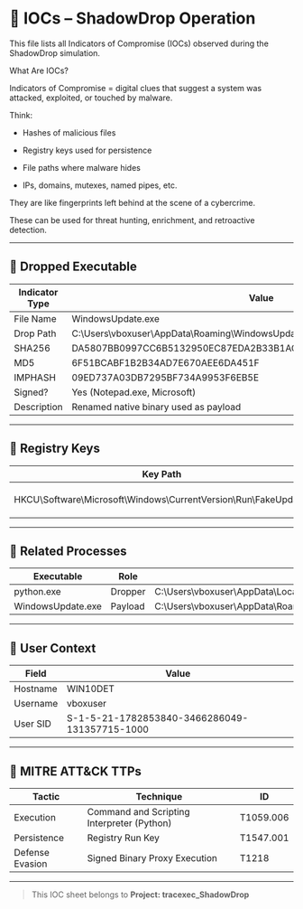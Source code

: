 
# 🧨 IOCs – ShadowDrop Operation

This file lists all Indicators of Compromise (IOCs) observed during the ShadowDrop simulation. 

What Are IOCs?

Indicators of Compromise = digital clues that suggest a system was attacked, exploited, or touched by malware.

Think:

 - Hashes of malicious files

 - Registry keys used for persistence

 - File paths where malware hides

 - IPs, domains, mutexes, named pipes, etc.

They are like fingerprints left behind at the scene of a cybercrime.

 
These can be used for threat hunting, enrichment, and retroactive detection.

---

## 📁 Dropped Executable

| Indicator Type | Value |
|----------------|-------|
| File Name      | WindowsUpdate.exe |
| Drop Path      | C:\Users\vboxuser\AppData\Roaming\WindowsUpdate.exe |
| SHA256         | DA5807BB0997CC6B5132950EC87EDA2B33B1AC4533CF1F7A22A6F3B576ED7C5B |
| MD5            | 6F51BCABF1B2B34AD7E670AEE6DA451F |
| IMPHASH        | 09ED737A03DB7295BF734A9953F6EB5E |
| Signed?        | Yes (Notepad.exe, Microsoft) |
| Description    | Renamed native binary used as payload |

---

## 🧬 Registry Keys

| Key Path | Details |
|----------|---------|
| HKCU\Software\Microsoft\Windows\CurrentVersion\Run\FakeUpdater | Launches `WindowsUpdate.exe` from AppData |

---

## 🧠 Related Processes

| Executable | Role        | Path |
|------------|-------------|------|
| python.exe | Dropper     | C:\Users\vboxuser\AppData\Local\Programs\Python\Python313\python.exe |
| WindowsUpdate.exe | Payload    | C:\Users\vboxuser\AppData\Roaming\WindowsUpdate.exe |

---

## 📌 User Context

| Field | Value |
|-------|-------|
| Hostname | WIN10DET |
| Username | vboxuser |
| User SID | S-1-5-21-1782853840-3466286049-131357715-1000 |

---

## 🔗 MITRE ATT&CK TTPs

| Tactic | Technique | ID |
|--------|-----------|----|
| Execution | Command and Scripting Interpreter (Python) | T1059.006 |
| Persistence | Registry Run Key | T1547.001 |
| Defense Evasion | Signed Binary Proxy Execution | T1218 |

---

> This IOC sheet belongs to **Project: tracexec_ShadowDrop**
